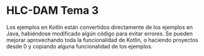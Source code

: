# HLC-DAM Tema 3
Los ejemplos en Kotlin están convertidos directamente de los ejemplos en Java, habiéndose modificado algún código para evitar errores.
Se pueden mejorar aprovechando toda la funcionalidad de Kotlin, o haciendo proyectos desde 0 y copiando alguna funcionalidad de los ejemplos.
